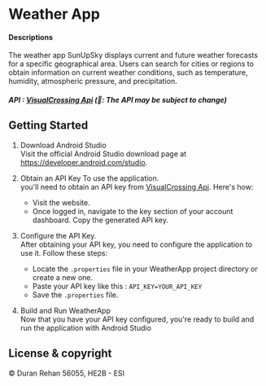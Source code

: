 # Weather App
#### Descriptions
The weather app SunUpSky displays current and future weather forecasts for a specific geographical area. Users can search for cities or regions to obtain information on current weather conditions, such as temperature, humidity, atmospheric pressure, and precipitation.
##### API : [VisualCrossing Api](https://www.visualcrossing.com/weather-api "visualcrossing") (**__📝:__** The API may be subject to change)

## Getting Started
1. Download Android Studio  
Visit the official Android Studio download page at https://developer.android.com/studio.
2. Obtain an API Key To use the application.  
you'll need to obtain an API key from [VisualCrossing Api](https://www.visualcrossing.com/weather-api "visualcrossing"). Here's how:

    - Visit the website.
    - Once logged in, navigate to the key section of your account dashboard. Copy the generated API key.
3. Configure the API Key.  
  After obtaining your API key, you need to configure the application to use it. Follow these steps:

    - Locate the `.properties` file in your WeatherApp project directory or create a new one.
    - Paste your API key like this : `API_KEY=YOUR_API_KEY` 
    - Save the `.properties` file.
4. Build and Run WeatherApp  
Now that you have your API key configured, you're ready to build and run the application with Android Studio

## License & copyright

© Duran Rehan 56055, HE2B - ESI
